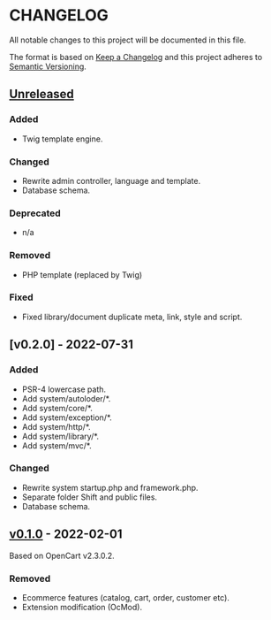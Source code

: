 # CHANGELOG

All notable changes to this project will be documented in this file.

The format is based on [Keep a Changelog](https://keepachangelog.com/en/1.0.0/)
and this project adheres to [Semantic Versioning](https://semver.org/spec/v2.0.0.html).

## [Unreleased]

### Added
- Twig template engine.

### Changed
- Rewrite admin controller, language and template.
- Database schema.

### Deprecated
- n/a

### Removed
- PHP template (replaced by Twig)

### Fixed
- Fixed library/document duplicate meta, link, style and script.

## [v0.2.0] - 2022-07-31
### Added
- PSR-4 lowercase path.
- Add system/autoloder/*.
- Add system/core/*.
- Add system/exception/*.
- Add system/http/*.
- Add system/library/*.
- Add system/mvc/*.

### Changed
- Rewrite system startup.php and framework.php.
- Separate folder Shift and public files.
- Database schema.

## [v0.1.0] - 2022-02-01
Based on OpenCart v2.3.0.2.

### Removed
- Ecommerce features (catalog, cart, order, customer etc).
- Extension modification (OcMod).

[Unreleased]: https://github.com/qaharmdz/shift/compare/v0.1.0...dev/0.x.x
[v0.1.0]: https://github.com/qaharmdz/shift/releases/tag/v0.1.0
